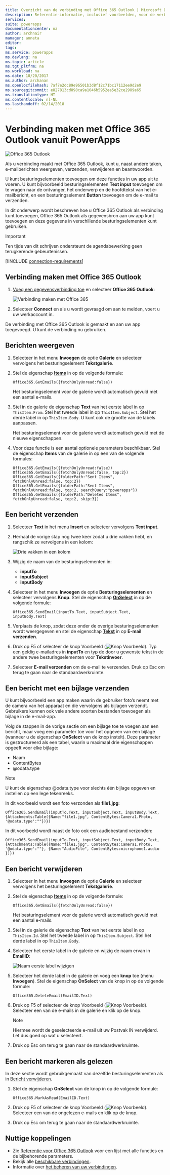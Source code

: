 ```yaml
---
title: Overzicht van de verbinding met Office 365 Outlook | Microsoft Docs
description: Referentie-informatie, inclusief voorbeelden, voor de verbinding van Office 365 Outlook met PowerApps
services: 
suite: powerapps
documentationcenter: na
author: archnair
manager: anneta
editor: 
tags: 
ms.service: powerapps
ms.devlang: na
ms.topic: article
ms.tgt_pltfrm: na
ms.workload: na
ms.date: 10/20/2017
ms.author: archanan
ms.openlocfilehash: 7af7e2dc89e96501b3d8f12c71bc17112ee9d2e9
ms.sourcegitcommit: e827813cd898ca9a1046b5952ea5e32ce2989a65
ms.translationtype: HT
ms.contentlocale: nl-NL
ms.lasthandoff: 02/14/2018
---
```

# <a name="connect-to-office-365-outlook-from-powerapps"></a>Verbinding maken met Office 365 Outlook vanuit PowerApps
![Office 365 Outlook](./media/connection-office365-outlook/office365icon.png)

Als u verbinding maakt met Office 365 Outlook, kunt u, naast andere taken, e-mailberichten weergeven, verzenden, verwijderen en beantwoorden.

U kunt besturingselementen toevoegen om deze functies in uw app uit te voeren. U kunt bijvoorbeeld besturingselementen **Text input** toevoegen om te vragen naar de ontvanger, het onderwerp en de hoofdtekst van het e-mailbericht, en een besturingselement **Button** toevoegen om de e-mail te verzenden.

In dit onderwerp wordt beschreven hoe u Office 365 Outlook als verbinding kunt toevoegen, Office 365 Outlook als gegevensbron aan uw app kunt toevoegen en deze gegevens in verschillende besturingselementen kunt gebruiken.

> [!IMPORTANT]
> Ten tijde van dit schrijven ondersteunt de agendabewerking geen terugkerende gebeurtenissen.

[!INCLUDE [connection-requirements](../includes/connection-requirements.md)]

## <a name="connect-to-office-365-outlook"></a>Verbinding maken met Office 365 Outlook
1. [Voeg een gegevensverbinding toe](../add-data-connection.md) en selecteer **Office 365 Outlook**:  
   
    ![Verbinding maken met Office 365](./media/connection-office365-outlook/add-office.png)
2. Selecteer **Connect** en als u wordt gevraagd om aan te melden, voert u uw werkaccount in.

De verbinding met Office 365 Outlook is gemaakt en aan uw app toegevoegd. U kunt de verbinding nu gebruiken.

## <a name="show-messages"></a>Berichten weergeven
1. Selecteer in het menu **Invoegen** de optie **Galerie** en selecteer vervolgens het besturingselement **Tekstgalerie**.
2. Stel de eigenschap **[Items](../controls/properties-core.md)** in op de volgende formule:  
   
    `Office365.GetEmails({fetchOnlyUnread:false})`
   
    Het besturingselement voor de galerie wordt automatisch gevuld met een aantal e-mails.
3. Stel in de galerie de eigenschap **Text** van het eerste label in op `ThisItem.From`. Stel het tweede label in op `ThisItem.Subject`. Stel het derde label in op `ThisItem.Body`. U kunt ook de grootte van de labels aanpassen.
   
    Het besturingselement voor de galerie wordt automatisch gevuld met de nieuwe eigenschappen.
4. Voor deze functie is een aantal optionele parameters beschikbaar. Stel de eigenschap **Items** van de galerie in op een van de volgende formules:
   
    `Office365.GetEmails({fetchOnlyUnread:false})`  
    `Office365.GetEmails({fetchOnlyUnread:false, top:2})`  
    `Office365.GetEmails({folderPath:"Sent Items", fetchOnlyUnread:false, top:2})`  
    `Office365.GetEmails({folderPath:"Sent Items", fetchOnlyUnread:false, top:2, searchQuery:"powerapps"})`  
    `Office365.GetEmails({folderPath:"Deleted Items", fetchOnlyUnread:false, top:2, skip:3})`

## <a name="send-a-message"></a>Een bericht verzenden
1. Selecteer **Text** in het menu **Insert** en selecteer vervolgens **Text input**.
2. Herhaal de vorige stap nog twee keer zodat u drie vakken hebt, en rangschik ze vervolgens in een kolom:  
   
    ![Drie vakken in een kolom](./media/connection-office365-outlook/threetextinput.png)
3. Wijzig de naam van de besturingselementen in:  
   
   * **inputTo**
   * **inputSubject**
   * **inputBody**
4. Selecteer in het menu **Invoegen** de optie **Besturingselementen** en selecteer vervolgens **Knop**. Stel de eigenschap **[OnSelect](../controls/properties-core.md)** in op de volgende formule:  
   
    `Office365.SendEmail(inputTo.Text, inputSubject.Text, inputBody.Text)`
5. Verplaats de knop, zodat deze onder de overige besturingselementen wordt weergegeven en stel de eigenschap **[Tekst](../controls/properties-core.md)** in op **E-mail verzenden**.
6. Druk op F5 of selecteer de knop Voorbeeld (![Knop Voorbeeld](./media/connection-office365-outlook/preview.png)). Typ een geldig e-mailadres in **inputTo** en typ de door u gewenste tekst in de andere twee besturingselementen voor **Tekstinvoer**.
7. Selecteer **E-mail verzenden** om de e-mail te verzenden. Druk op Esc om terug te gaan naar de standaardwerkruimte.

## <a name="send-a-message-with-an-attachment"></a>Een bericht met een bijlage verzenden
U kunt bijvoorbeeld een app maken waarin de gebruiker foto’s neemt met de camera van het apparaat en die vervolgens als bijlagen verzendt. Gebruikers kunnen ook vele andere soorten bestanden toevoegen als bijlage in de e-mail-app.

Volg de stappen in de vorige sectie om een bijlage toe te voegen aan een bericht, maar voeg een parameter toe voor het opgeven van een bijlage (wanneer u de eigenschap **OnSelect** van de knop instelt). Deze parameter is gestructureerd als een tabel, waarin u maximaal drie eigenschappen opgeeft voor elke bijlage:

* Naam
* ContentBytes
* @odata.type

> [!NOTE]
> U kunt de eigenschap @odata.type voor slechts één bijlage opgeven en instellen op een lege tekenreeks.

In dit voorbeeld wordt een foto verzonden als **file1.jpg**:

`Office365.SendEmail(inputTo.Text, inputSubject.Text, inputBody.Text, {Attachments:Table({Name:"file1.jpg", ContentBytes:Camera1.Photo, '@odata.type':""})})`

In dit voorbeeld wordt naast de foto ook een audiobestand verzonden:

`Office365.SendEmail(inputTo.Text, inputSubject.Text, inputBody.Text, {Attachments:Table({Name:"file1.jpg", ContentBytes:Camera1.Photo, '@odata.type':""}, {Name:"AudioFile", ContentBytes:microphone1.audio })})`

## <a name="delete-a-message"></a>Een bericht verwijderen
1. Selecteer in het menu **Invoegen** de optie **Galerie** en selecteer vervolgens het besturingselement **Tekstgalerie**.
2. Stel de eigenschap **[Items](../controls/properties-core.md)** in op de volgende formule:  
   
    `Office365.GetEmails({fetchOnlyUnread:false})`
   
    Het besturingselement voor de galerie wordt automatisch gevuld met een aantal e-mails.
3. Stel in de galerie de eigenschap **Text** van het eerste label in op `ThisItem.Id`. Stel het tweede label in op `ThisItem.Subject`. Stel het derde label in op `ThisItem.Body`.
4. Selecteer het eerste label in de galerie en wijzig de naam ervan in **EmailID**:
   
    ![Naam eerste label wijzigen](./media/connection-office365-outlook/renameheading.png)
5. Selecteer het derde label in de galerie en voeg een **knop** toe (menu **Invoegen**). Stel de eigenschap **OnSelect** van de knop in op de volgende formule:  
   
    `Office365.DeleteEmail(EmailID.Text)`
6. Druk op F5 of selecteer de knop Voorbeeld (![Knop Voorbeeld](./media/connection-office365-outlook/preview.png)). Selecteer een van de e-mails in de galerie en klik op de knop. 
    
    > [!NOTE]
    > Hiermee wordt de geselecteerde e-mail uit uw Postvak IN verwijderd. Let dus goed op wat u selecteert.
7. Druk op Esc om terug te gaan naar de standaardwerkruimte.

## <a name="mark-a-message-as-read"></a>Een bericht markeren als gelezen
In deze sectie wordt gebruikgemaakt van dezelfde besturingselementen als in [Bericht verwijderen](connection-office365-outlook.md#delete-a-message).

1. Stel de eigenschap **OnSelect** van de knop in op de volgende formule:  
   
    `Office365.MarkAsRead(EmailID.Text)`
2. Druk op F5 of selecteer de knop Voorbeeld (![Knop Voorbeeld](./media/connection-office365-outlook/preview.png)). Selecteer een van de ongelezen e-mails en klik op de knop.
3. Druk op Esc om terug te gaan naar de standaardwerkruimte.

## <a name="helpful-links"></a>Nuttige koppelingen
* Zie [Referentie voor Office 365 Outlook](https://docs.microsoft.com/connectors/office365connector/) voor een lijst met alle functies en de bijbehorende parameters.
* Bekijk alle [beschikbare verbindingen](../connections-list.md).  
* Informatie over [het beheren van uw verbindingen](../add-manage-connections.md).

